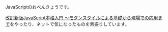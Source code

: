 JavaScriptのおべんきょうです。

[改訂新版JavaScript本格入門 ～モダンスタイルによる基礎から現場での応用まで](http://gihyo.jp/book/2016/978-4-7741-8411-1)をやったり、ネットで気になったものを素振りしています。
